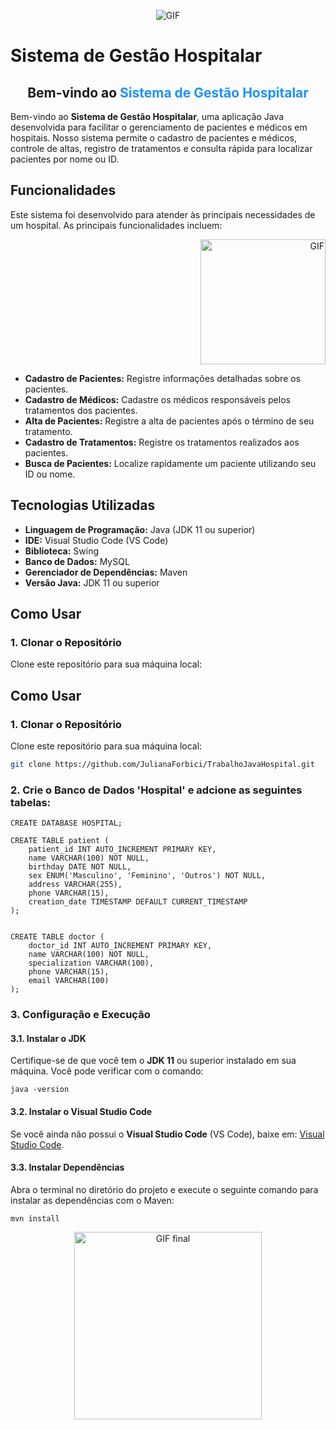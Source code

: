 <p align="center">
  <img src="https://pa1.aminoapps.com/6334/37de8b9f15dd3e6a38e338184837e472fccd3cd5_hq.gif" alt="GIF" />
</p>

# Sistema de Gestão Hospitalar

<div align="center">
  <h2>Bem-vindo ao <span style="color: #1E90FF;">Sistema de Gestão Hospitalar</span></h2>
</div>

Bem-vindo ao **Sistema de Gestão Hospitalar**, uma aplicação Java desenvolvida para facilitar o gerenciamento de pacientes e médicos em hospitais. Nosso sistema permite o cadastro de pacientes e médicos, controle de altas, registro de tratamentos e consulta rápida para localizar pacientes por nome ou ID.

## Funcionalidades

Este sistema foi desenvolvido para atender às principais necessidades de um hospital. As principais funcionalidades incluem: <p align="right">
  <img src="https://i.gifer.com/origin/d8/d83e9951f28fc811c1166b16dcaec930_w200.gif" alt="GIF" width="200" />
</p>

- **Cadastro de Pacientes:** Registre informações detalhadas sobre os pacientes.
- **Cadastro de Médicos:** Cadastre os médicos responsáveis pelos tratamentos dos pacientes.
- **Alta de Pacientes:** Registre a alta de pacientes após o término de seu tratamento.
- **Cadastro de Tratamentos:** Registre os tratamentos realizados aos pacientes.
- **Busca de Pacientes:** Localize rapidamente um paciente utilizando seu ID ou nome.

## Tecnologias Utilizadas

- **Linguagem de Programação:** Java (JDK 11 ou superior)
- **IDE:** Visual Studio Code (VS Code)
- **Biblioteca:** Swing
- **Banco de Dados:** MySQL  
- **Gerenciador de Dependências:** Maven
- **Versão Java:** JDK 11 ou superior

## Como Usar

### 1. Clonar o Repositório

Clone este repositório para sua máquina local:

## Como Usar

### 1. Clonar o Repositório

Clone este repositório para sua máquina local:

```bash
git clone https://github.com/JulianaForbici/TrabalhoJavaHospital.git

```

### 2. Crie o Banco de Dados 'Hospital' e adcione as seguintes tabelas: 

```
CREATE DATABASE HOSPITAL;
````
````
CREATE TABLE patient (
    patient_id INT AUTO_INCREMENT PRIMARY KEY,  
    name VARCHAR(100) NOT NULL,               
    birthday DATE NOT NULL,                    
    sex ENUM('Masculino', 'Feminino', 'Outros') NOT NULL,  
    address VARCHAR(255),                        
    phone VARCHAR(15),                           
    creation_date TIMESTAMP DEFAULT CURRENT_TIMESTAMP 
);
````
````

CREATE TABLE doctor (
    doctor_id INT AUTO_INCREMENT PRIMARY KEY,   
    name VARCHAR(100) NOT NULL,             
    specialization VARCHAR(100),                  
    phone VARCHAR(15),                           
    email VARCHAR(100)                           
);

````

### 3. Configuração e Execução

#### 3.1. Instalar o JDK

Certifique-se de que você tem o **JDK 11** ou superior instalado em sua máquina. Você pode verificar com o comando:

```
java -version
````
#### 3.2. Instalar o Visual Studio Code

Se você ainda não possui o **Visual Studio Code** (VS Code), baixe em: [Visual Studio Code](https://code.visualstudio.com/).

#### 3.3. Instalar Dependências

Abra o terminal no diretório do projeto e execute o seguinte comando para instalar as dependências com o Maven:
````
mvn install
````
<p align="center">
<img src="https://i.imgflip.com/3olml1.gif" alt="GIF final" width="300" />
</p>





